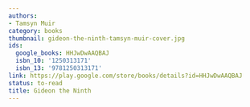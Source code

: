 ```yaml
---
authors:
- Tamsyn Muir
category: books
thumbnail: gideon-the-ninth-tamsyn-muir-cover.jpg
ids:
  google_books: HHJwDwAAQBAJ
  isbn_10: '1250313171'
  isbn_13: '9781250313171'
link: https://play.google.com/store/books/details?id=HHJwDwAAQBAJ
status: to-read
title: Gideon the Ninth
---
```

